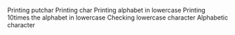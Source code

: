 Printing putchar
Printing char
Printing alphabet in lowercase
Printing 10times the alphabet in lowercase
Checking lowercase character
Alphabetic character
